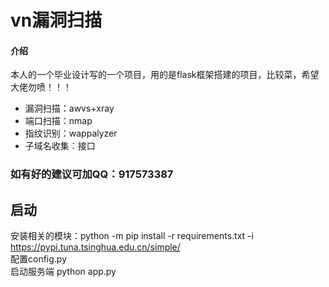 # vn漏洞扫描

#### 介绍
本人的一个毕业设计写的一个项目，用的是flask框架搭建的项目，比较菜，希望大佬勿喷！！！

- 漏洞扫描：awvs+xray
- 端口扫描：nmap
- 指纹识别：wappalyzer
- 子域名收集：接口
### 如有好的建议可加QQ：917573387

## 启动
安装相关的模块：python -m pip install -r requirements.txt -i https://pypi.tuna.tsinghua.edu.cn/simple/  
配置config.py  
启动服务端 python app.py  
